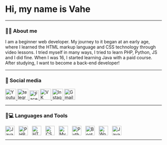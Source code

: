 # Hi, my name is Vahe
---

### :man_technologist: About me

I am a beginner web developer. My journey to it began at an early age, where I learned 
the HTML markup language and CSS technology through video lessons. I tried myself 
in many ways, I tried to learn PHP,  Python, JS and I did fine. When I was 16, 
I started learning Java with a paid course. After studying, I want to become a back-end developer!

---

### 🤝 Social media

  <div id="badges">
    <a href="https://www.youtube.com/channel/UCt_El3-3jZjMAn32FLFFq4A" target="_blank">
      <img src="https://user-images.githubusercontent.com/120592399/222373560-1f00c296-7f5a-457b-8eb5-13754cc28ad1.png" width="35" height="35" alt="Youtube" />
    </a>
    <a href="https://t.me/wredn1yy" target="_blank">
      <img src="https://user-images.githubusercontent.com/120592399/222373796-ade3264a-73f0-40c0-8ede-61106ea3b215.png" width="35" height="35" alt="telegram" />
    </a>
    <a href="https://user-images.githubusercontent.com/120592399/222374165-cddd6bb5-a4df-4a23-982e-bbad7935d58b.png" target="_blank">
      <img src="https://cdn-icons-png.flaticon.com/512/3670/3670147.png" width="30" height="30" alt="Facebook"/>
    </a>
    <a href="https://vk.com/wredn1yy" target="_blank">
      <img src="https://user-images.githubusercontent.com/120592399/222374304-802c1b62-bb5c-41a8-a586-b28da91e8ed1.png" width="35" height="35" alt="VK"/>
    </a>
    <a href="https://www.instagram.com/kostikyan__/" target="_blank">
      <img src="https://user-images.githubusercontent.com/120592399/222375065-1cabdcc9-551d-474f-bf09-0d5a443a85f7.png" width="35" height="35" alt="Instagram"/>
      <a href="https://mail.google.com/mail/u/0/#inbox?compose=GTvVlcSGLrLSdBPsnQVLhTsMSxSLSFQVbmTHPCVdnKPGPssZrHnctZsnjsXmGSCTZdLMpBLxBwFdJ" target="_blank">
      <img src="https://user-images.githubusercontent.com/120592399/222375701-6b320978-2f26-41d2-917a-7c2922e8a76d.png" width="35" height="35" alt="Gmail"/>
    </a>
  </div>
  
---
  
### 💼💻 Languages and Tools

<img align="left" alt="Java" width="30px" style="padding-right: 10px;" src="https://cdn.jsdelivr.net/gh/devicons/devicon/icons/java/java-original.svg" />
<img align="left" alt="PHP" width="30px" style="padding-right: 10px;" src="https://cdn.jsdelivr.net/gh/devicons/devicon/icons/php/php-original.svg" />
<img align="left" alt="HTML" width="30px" style="padding-right: 10px;" src="https://cdn.jsdelivr.net/gh/devicons/devicon/icons/html5/html5-original.svg" />
<img align="left" alt="CSS" width="30px" style="padding-right: 10px;" src="https://cdn.jsdelivr.net/gh/devicons/devicon/icons/css3/css3-original.svg" />
<img align="lef t" alt="JavaScript" width="30px" style="padding-right: 10px;" src="https://cdn.jsdelivr.net/gh/devicons/devicon/icons/javascript/javascript-original.svg" />
<img align="left" alt="MySQL" width="30px" style="padding-right: 10px;" src="https://cdn.jsdelivr.net/gh/devicons/devicon/icons/mysql/mysql-original.svg" />
<img align="left" alt="Python" width="30px" style="padding-right: 10px;" src="https://cdn.jsdelivr.net/gh/devicons/devicon/icons/python/python-original.svg" />
<img align="left" alt="Bootstrap" width="30px" style="padding-right: 10px;" src="https://cdn.jsdelivr.net/gh/devicons/devicon/icons/bootstrap/bootstrap-original.svg" />
<img align="left" alt="WordPress" width="30px" style="padding-right: 10px;" src="https://cdn.jsdelivr.net/gh/devicons/devicon/icons/wordpress/wordpress-plain.svg" /></br>

---

<!--
**Kostikyan/Kostikyan** is a ✨ _special_ ✨ repository because its `README.md` (this file) appears on your GitHub profile.

Here are some ideas to get you started:

- 🔭 I’m currently working on ...
- 🌱 I’m currently learning ...
- 👯 I’m looking to collaborate on ...
- 🤔 I’m looking for help with ...
- 💬 Ask me about ...
- 📫 How to reach me: ...
- 😄 Pronouns: ...
- ⚡ Fun fact: ...
-->
